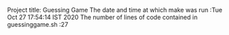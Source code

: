 Project title: Guessing Game
The date and time at which make was run :Tue Oct 27 17:54:14 IST 2020
The number of lines of code contained in guessinggame.sh :27
